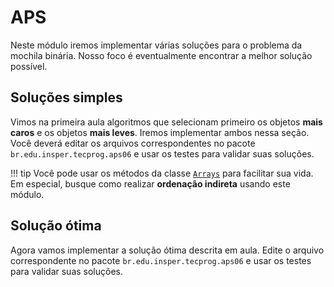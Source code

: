# APS

Neste módulo iremos implementar várias soluções para o problema da mochila binária. Nosso foco é eventualmente encontrar a melhor solução possível.

## Soluções simples

Vimos na primeira aula algoritmos que selecionam primeiro os objetos **mais caros** e os objetos **mais leves**. Iremos implementar ambos nessa seção. Você deverá editar os arquivos correspondentes no pacote `br.edu.insper.tecprog.aps06` e usar os testes para validar suas soluções.


!!! tip
    Você pode usar os métodos da classe [`Arrays`](https://docs.oracle.com/en/java/javase/17/docs/api/java.base/java/util/Arrays.html) para facilitar sua vida. Em especial, busque como realizar **ordenação indireta** usando este módulo. 


## Solução ótima

Agora vamos implementar a solução ótima descrita em aula. Edite o arquivo correspondente no pacote `br.edu.insper.tecprog.aps06` e usar os testes para validar suas soluções.
